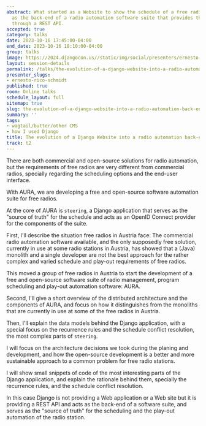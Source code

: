 ```yaml
---
abstract: What started as a Website to show the schedule of a free radio, has resurfaced
  as the back-end of a radio automation software suite that provides the schedule
  through a REST API.
accepted: true
category: talks
date: 2023-10-16 17:45:00-04:00
end_date: 2023-10-16 18:10:00-04:00
group: talks
image: https://2024.djangocon.us//static/img/social/presenters/ernesto-rico-schmidt.png
layout: session-details
permalink: /talks/the-evolution-of-a-django-website-into-a-radio-automation-back-end/
presenter_slugs:
- ernesto-rico-schmidt
published: true
room: Online talks
schedule_layout: full
sitemap: true
slug: the-evolution-of-a-django-website-into-a-radio-automation-back-end
summary: ''
tags:
- wagtail/butter/other CMS
- how I used Django
title: The evolution of a Django Website into a radio automation back-end
track: t2
---
```


There are both commercial and open-source solutions for radio automation, but the requirements of free radios are very different from commercial radios, specially regarding the scheduling options and the end-user interface.

With AURA, we are developing a free and open-source software automation suite for free radios.

At the core of AURA is `steering`, a Django application that serves as the "source of truth" for the schedule and acts as an OpenID Connect provider for the components of the suite.

First, I'll describe the situation free radios in Austria face: The commercial radio automation software available, and the only supposedly free solution, currently in use at some radio stations in Austria, has showed that a (Java) monolith and a single developer are not the best approach for the rather complex and varied schedule and play-out requirements of free radios.

This moved a group of free radios in Austria to start the development of a free and open-source software suite of radio management, program scheduling and play-out automation software: AURA.

Second, I'll give a short overview of the distributed architecture and the components of AURA, and focus on how it distinguishes from the monoliths that are currently in use at some of the free radios in Austria.

Then, I'll explain the data models behind the Django application, with a special focus on the recurrence rules and the schedule conflict resolution, the most complex parts of `steering`.

I will focus on the architecture decisions we took during the planing and development, and how the open-source development is a better and more sustainable approach to a common problem for free radio stations.

I will show small snippets of code of the most interesting parts of the Django application, and explain the rationale behind them, specially the recurrence rules, and the schedule conflict resolution.

In this case Django is not providing a Web application or a Web site but it is providing a REST API and acts as the back-end of a software suite, and serves as the "source of truth" for the scheduling and the play-out automation of the radio station.
